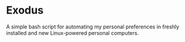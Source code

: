 # Exodus

A simple bash script for automating my personal preferences in freshly installed and new Linux-powered personal computers.
